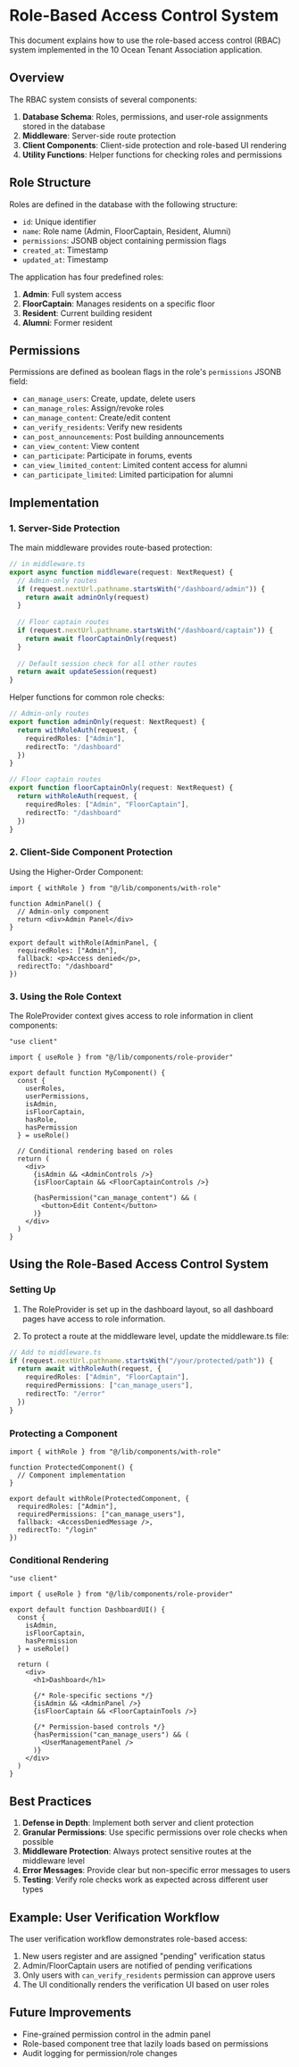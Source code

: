 # Role-Based Access Control System

This document explains how to use the role-based access control (RBAC) system implemented in the 10 Ocean Tenant Association application.

## Overview

The RBAC system consists of several components:

1. **Database Schema**: Roles, permissions, and user-role assignments stored in the database
2. **Middleware**: Server-side route protection
3. **Client Components**: Client-side protection and role-based UI rendering
4. **Utility Functions**: Helper functions for checking roles and permissions

## Role Structure

Roles are defined in the database with the following structure:

- `id`: Unique identifier
- `name`: Role name (Admin, FloorCaptain, Resident, Alumni)
- `permissions`: JSONB object containing permission flags
- `created_at`: Timestamp
- `updated_at`: Timestamp

The application has four predefined roles:

1. **Admin**: Full system access
2. **FloorCaptain**: Manages residents on a specific floor
3. **Resident**: Current building resident
4. **Alumni**: Former resident

## Permissions

Permissions are defined as boolean flags in the role's `permissions` JSONB field:

- `can_manage_users`: Create, update, delete users
- `can_manage_roles`: Assign/revoke roles
- `can_manage_content`: Create/edit content
- `can_verify_residents`: Verify new residents
- `can_post_announcements`: Post building announcements
- `can_view_content`: View content
- `can_participate`: Participate in forums, events
- `can_view_limited_content`: Limited content access for alumni
- `can_participate_limited`: Limited participation for alumni

## Implementation

### 1. Server-Side Protection

The main middleware provides route-based protection:

```typescript
// in middleware.ts
export async function middleware(request: NextRequest) {
  // Admin-only routes
  if (request.nextUrl.pathname.startsWith("/dashboard/admin")) {
    return await adminOnly(request)
  }
  
  // Floor captain routes
  if (request.nextUrl.pathname.startsWith("/dashboard/captain")) {
    return await floorCaptainOnly(request)
  }
  
  // Default session check for all other routes
  return await updateSession(request)
}
```

Helper functions for common role checks:

```typescript
// Admin-only routes
export function adminOnly(request: NextRequest) {
  return withRoleAuth(request, {
    requiredRoles: ["Admin"],
    redirectTo: "/dashboard"
  })
}

// Floor captain routes
export function floorCaptainOnly(request: NextRequest) {
  return withRoleAuth(request, {
    requiredRoles: ["Admin", "FloorCaptain"],
    redirectTo: "/dashboard"
  })
}
```

### 2. Client-Side Component Protection

Using the Higher-Order Component:

```tsx
import { withRole } from "@/lib/components/with-role"

function AdminPanel() {
  // Admin-only component
  return <div>Admin Panel</div>
}

export default withRole(AdminPanel, {
  requiredRoles: ["Admin"],
  fallback: <p>Access denied</p>,
  redirectTo: "/dashboard"
})
```

### 3. Using the Role Context

The RoleProvider context gives access to role information in client components:

```tsx
"use client"

import { useRole } from "@/lib/components/role-provider"

export default function MyComponent() {
  const { 
    userRoles, 
    userPermissions, 
    isAdmin, 
    isFloorCaptain,
    hasRole, 
    hasPermission 
  } = useRole()
  
  // Conditional rendering based on roles
  return (
    <div>
      {isAdmin && <AdminControls />}
      {isFloorCaptain && <FloorCaptainControls />}
      
      {hasPermission("can_manage_content") && (
        <button>Edit Content</button>
      )}
    </div>
  )
}
```

## Using the Role-Based Access Control System

### Setting Up

1. The RoleProvider is set up in the dashboard layout, so all dashboard pages have access to role information.

2. To protect a route at the middleware level, update the middleware.ts file:

```typescript
// Add to middleware.ts
if (request.nextUrl.pathname.startsWith("/your/protected/path")) {
  return await withRoleAuth(request, {
    requiredRoles: ["Admin", "FloorCaptain"],
    requiredPermissions: ["can_manage_users"],
    redirectTo: "/error"
  })
}
```

### Protecting a Component

```tsx
import { withRole } from "@/lib/components/with-role"

function ProtectedComponent() {
  // Component implementation
}

export default withRole(ProtectedComponent, {
  requiredRoles: ["Admin"],
  requiredPermissions: ["can_manage_users"],
  fallback: <AccessDeniedMessage />,
  redirectTo: "/login"
})
```

### Conditional Rendering

```tsx
"use client"

import { useRole } from "@/lib/components/role-provider"

export default function DashboardUI() {
  const { 
    isAdmin, 
    isFloorCaptain, 
    hasPermission 
  } = useRole()
  
  return (
    <div>
      <h1>Dashboard</h1>
      
      {/* Role-specific sections */}
      {isAdmin && <AdminPanel />}
      {isFloorCaptain && <FloorCaptainTools />}
      
      {/* Permission-based controls */}
      {hasPermission("can_manage_users") && (
        <UserManagementPanel />
      )}
    </div>
  )
}
```

## Best Practices

1. **Defense in Depth**: Implement both server and client protection
2. **Granular Permissions**: Use specific permissions over role checks when possible
3. **Middleware Protection**: Always protect sensitive routes at the middleware level
4. **Error Messages**: Provide clear but non-specific error messages to users
5. **Testing**: Verify role checks work as expected across different user types

## Example: User Verification Workflow

The user verification workflow demonstrates role-based access:

1. New users register and are assigned "pending" verification status
2. Admin/FloorCaptain users are notified of pending verifications
3. Only users with `can_verify_residents` permission can approve users
4. The UI conditionally renders the verification UI based on user roles

## Future Improvements

- Fine-grained permission control in the admin panel
- Role-based component tree that lazily loads based on permissions
- Audit logging for permission/role changes